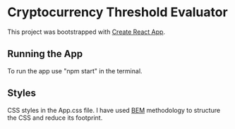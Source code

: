 # Cryptocurrency Threshold Evaluator

This project was bootstrapped with [Create React App](https://github.com/facebookincubator/create-react-app).

## Running the App
To run the app use "npm start" in the terminal.

## Styles
CSS styles in the App.css file. 
I have used [BEM](http://getbem.com/introduction/) methodology to structure the CSS and reduce its footprint.
